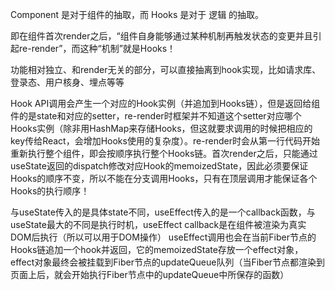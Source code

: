 Component 是对于组件的抽取，而 Hooks 是对于 逻辑 的抽取。

即在组件首次render之后，“组件自身能够通过某种机制再触发状态的变更并且引起re-render”，而这种“机制”就是Hooks！

功能相对独立、和render无关的部分，可以直接抽离到hook实现，比如请求库、登录态、用户核身、埋点等等

Hook API调用会产生一个对应的Hook实例（并追加到Hooks链），但是返回给组件的是state和对应的setter，re-render时框架并不知道这个setter对应哪个Hooks实例（除非用HashMap来存储Hooks，但这就要求调用的时候把相应的key传给React，会增加Hooks使用的复杂度）。re-render时会从第一行代码开始重新执行整个组件，即会按顺序执行整个Hooks链。首次render之后，只能通过useState返回的dispatch修改对应Hook的memoizedState，因此必须要保证Hooks的顺序不变，所以不能在分支调用Hooks，只有在顶层调用才能保证各个Hooks的执行顺序！

与useState传入的是具体state不同，useEffect传入的是一个callback函数，与useState最大的不同是执行时机，useEffect callback是在组件被渲染为真实DOM后执行（所以可以用于DOM操作）
useEffect调用也会在当前Fiber节点的Hooks链追加一个hook并返回，它的memoizedState存放一个effect对象，effect对象最终会被挂载到Fiber节点的updateQueue队列（当Fiber节点都渲染到页面上后，就会开始执行Fiber节点中的updateQueue中所保存的函数）